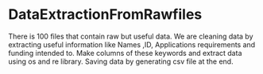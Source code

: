 # DataExtractionFromRawfiles
There is 100 files that contain raw but useful data. We are cleaning data by extracting useful information like Names ,ID, Applications requirements and funding intended to. Make columns of these keywords and extract data using os and re library. Saving data by generating csv file at the end.
